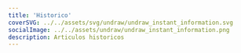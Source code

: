```yaml
---
title: 'Historico'
coverSVG: ../../assets/svg/undraw/undraw_instant_information.svg
socialImage: ../../assets/undraw/undraw_instant_information.png
description: Articulos historicos
---
```

